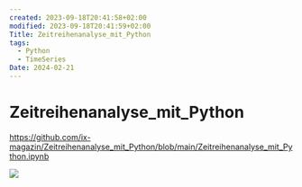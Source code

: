 ```yaml
---
created: 2023-09-18T20:41:58+02:00
modified: 2023-09-18T20:41:59+02:00
Title: Zeitreihenanalyse_mit_Python
tags:
  - Python
  - TimeSeries
Date: 2024-02-21
---
```


# Zeitreihenanalyse_mit_Python


https://github.com/ix-magazin/Zeitreihenanalyse_mit_Python/blob/main/Zeitreihenanalyse_mit_Python.ipynb

![](Pasted%20image%2020240221105631.png)

